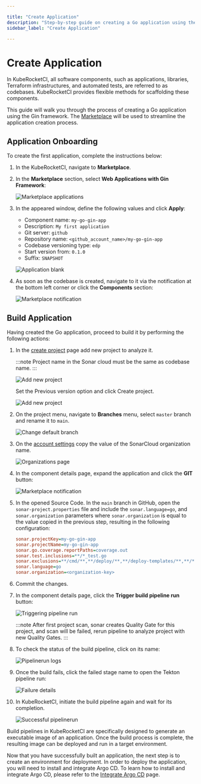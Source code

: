 ```yaml
---

title: "Create Application"
description: "Step-by-step guide on creating a Go application using the Gin framework in KubeRocketCI via Marketplace, including build and deployment steps."
sidebar_label: "Create Application"

---
```

<!-- markdownlint-disable MD025 -->

# Create Application

<head>
  <link rel="canonical" href="https://docs.kuberocketci.io/docs/quick-start/create-application" />
</head>

In KubeRocketCI, all software components, such as applications, libraries, Terraform infrastructures, and automated tests, are referred to as codebases. KubeRocketCI provides flexible methods for scaffolding these components.

This guide will walk you through the process of creating a Go application using the Gin framework. The [Marketplace](../user-guide/marketplace.md) will be used to streamline the application creation process.

## Application Onboarding

To create the first application, complete the instructions below:

1. In the KubeRocketCI, navigate to **Marketplace**.

2. In the **Marketplace** section, select **Web Applications with Gin Framework**:

    ![Marketplace applications](../assets/quick-start/marketplace_application.png "Marketplace applications")

3. In the appeared window, define the following values and click **Apply**:

    - Component name: `my-go-gin-app`
    - Description: `My first application`
    - Git server: `github`
    - Repository name: `<github_account_name>/my-go-gin-app`
    - Codebase versioning type: `edp`
    - Start version from: `0.1.0`
    - Suffix: `SNAPSHOT`

    ![Application blank](../assets/quick-start/add_marketplace_app.png "Application blank")

4. As soon as the codebase is created, navigate to it via the notification at the bottom left corner or click the **Components** section:

    ![Marketplace notification](../assets/quick-start/marketplace_notification.png "Marketplace notification")

## Build Application

Having created the Go application, proceed to build it by performing the following actions:

1. In the [create project](https://sonarcloud.io/projects/create) page add new project to analyze it.

    :::note
      Project name in the Sonar cloud must be the same as codebase name.
    :::

    ![Add new project](../assets/quick-start/add_sonar_project.png "Add new project")

    Set the Previous version option and click Create project.

    ![Add new project](../assets/quick-start/add_sonar_project2.png "Add new project")

2. On the project menu, navigate to **Branches** menu, select `master` branch and rename it to `main`.

    ![Change default branch](../assets/quick-start/change_default_branch.png "Change default branch")

3. On the [account settings](https://sonarcloud.io/account/organizations) copy the value of the SonarCloud organization name.

    ![Organizations page](../assets/quick-start/sonar_org_page.png "Organizations page")

4. In the component details page, expand the application and click the **GIT** button:

    ![Marketplace notification](../assets/quick-start/go_to_source_code.png "Application details")

5. In the opened Source Code. In the `main` branch in GitHub, open the `sonar-project.properties` file and include the `sonar.language=go`, and `sonar.organization` parameters where `sonar.organization` is equal to the value copied in the previous step, resulting in the following configuration:

    ```ini
    sonar.projectKey=my-go-gin-app
    sonar.projectName=my-go-gin-app
    sonar.go.coverage.reportPaths=coverage.out
    sonar.test.inclusions=**/*_test.go
    sonar.exclusions=**/cmd/**,**/deploy/**,**/deploy-templates/**,**/*.groovy,**/config/**
    sonar.language=go
    sonar.organization=<organization-key>
    ```

6. Commit the changes.

7. In the component details page, click the **Trigger build pipeline run** button:

    ![Triggering pipeline run](../assets/quick-start/trigger_pipeline_run.png "Triggering pipeline run")

    :::note
      After first project scan, sonar creates Quality Gate for this project, and scan will be failed, rerun pipeline to analyze project with new Quality Gates.
    :::

8. To check the status of the build pipeline, click on its name:

    ![Pipelinerun logs](../assets/quick-start/pipelinerun_status.png "Pipelinerun logs")

9. Once the build fails, click the failed stage name to open the Tekton pipeline run:

    ![Failure details](../assets/quick-start/sonar_step_status.png "Failure details")

10. In KubeRocketCI, initiate the build pipeline again and wait for its completion.

    ![Successful pipelinerun](../assets/quick-start/successful_pipeline.png "Successful pipelinerun")

Build pipelines in KubeRocketCI are specifically designed to generate an executable image of an application. Once the build process is complete, the resulting image can be deployed and run in a target environment.

Now that you have successfully built an application, the next step is to create an environment for deployment. In order to deploy the application, you will need to install and integrate Argo CD. To learn how to install and integrate Argo CD, please refer to the [Integrate Argo CD](./integrate-argocd.md) page.
